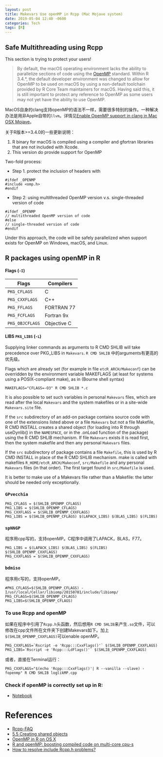 ```yaml
---
layout: post
title: Makevars Use openMP in Rcpp (Mac Mojave system)
date: 2019-05-04 12:40 -0600
categories: Tech
tags: [R]
---
```


## Safe Multithreading using Rcpp
This section is trying to protect your users!
> By default, the macOS operating environment lacks the ability to parallelize sections of code using the
[OpenMP](http://openmp.org/wp/) standard. Within R 3.4.\*, the default developer environment was changed to allow for OpenMP to be used on macOS by using a non-default toolchain provided by R Core Team maintainers for macOS. Having said this, it is still important to protect any reference to OpenMP as some users may
not yet have the ability to use OpenMP.

MacOS自身的clang支持openMP的语法不一样，需要很多特别的操作。一种解决办法是用非Apple自带的`llvm`。详情见[Enable OpenMP support in clang in Mac OSX Mojave](https://ylyy93.github.io/my_blog/tech/2019/04/25/r-cpp-compile-notes/)。

关于R版本>=3.4.0的一些更新说明：
1. R binary for macOS is compiled using a compiler and gfortran libraries that are not included with Xcode.
2. This version do provide support for OpenMP

Two-fold process:

- Step 1. protect the inclusion of headers with
```
#ifdef _OPENMP
#include <omp.h>
#endif
```

- Step 2: using multithreaded OpenMP version v.s. single-threaded version of code
```
#ifdef _OPENMP
// multithreaded OpenMP version of code
#else
// single-threaded version of code
#endif
```

Under this approach, the code will be safely parallelized when
support exists for OpenMP on Windows, macOS, and Linux.

## R packages using openMP in R

#### Flags (`-I`)

|   Flags        |   Compilers  |
|----------------|-----|
| `PKG_CFLAGS`   | C  |
| `PKG_CXXFLAGS` | C++|
| `PKG_FFLAGS`   | FORTRAN 77|
| `PKG_FCFLAGS`  | Fortran 9x|
| `PKG_OBJCFLAGS`| Objective C|

#### LIBS `PKG_LIBS` (`-L`)
Supplying linker commands as arguments to R CMD SHLIB will take precedence over PKG_LIBS in `Makevars`.
`R CMD SHLIB` 中的arguments有更高的优先级。

Flags which are already set (for example in file `etcR_ARCH/Makeconf`) can be overridden by the environment variable MAKEFLAGS (at least for systems using a POSIX-compliant make), as in (Bourne shell syntax)
```
MAKEFLAGS="CFLAGS=-O3" R CMD SHLIB *.c
```

It is also possible to set such variables in personal `Makevars` files, which are read after the local `Makevars` and the system makefiles or in a site-wide `Makevars.site` file.

If the `src` subdirectory of an add-on package contains source code with one of the extensions listed above or a file `Makevars` but not a file Makefile, R CMD INSTALL creates a shared object (for loading into R through useDynlib() in the `NAMESPACE`, or in the .onLoad function of the package) using the R CMD SHLIB mechanism. If file `Makevars` exists it is read first, then the system makefile and then any personal `Makevars` files.

If the `src` subdirectory of package contains a file `Makefile`, this is used by R CMD INSTALL in place of the R CMD SHLIB mechanism. make is called with makefiles `R_HOME/etcR_ARCH/Makeconf`, `src/Makefile` and any personal `Makevars` files (in that order). The first target found in `src/Makefile` is used.

It is better to make use of a Makevars file rather than a Makefile: the latter should be needed only exceptionally.

### `GPvecchia`

```
PKG_CFLAGS = $(SHLIB_OPENMP_CFLAGS)
PKG_LIBS = $(SHLIB_OPENMP_CFLAGS)
PKG_CXXFLAGS = $(SHLIB_OPENMP_CXXFLAGS)
PKG_LIBS = $(SHLIB_OPENMP_CFLAGS) $(LAPACK_LIBS) $(BLAS_LIBS) $(FLIBS)
```

### `spNNGP`

程序用cpp写的，支持openMP。C程序中调用了LAPACK，BLAS，F77。

```
PKG_LIBS = $(LAPACK_LIBS) $(BLAS_LIBS) $(FLIBS) $(SHLIB_OPENMP_CXXFLAGS)
PKG_CXXFLAGS = $(SHLIB_OPENMP_CXXFLAGS)
```

### `bdmiso`

程序用c写的，支持openMP。

```
#PKG_CFLAGS=$(SHLIB_OPENMP_CFLAGS) -I/usr/local/Cellar/libiomp/20150701/include/libiomp/
PKG_CFLAGS=$(SHLIB_OPENMP_CFLAGS)
PKG_LIBS=$(SHLIB_OPENMP_CFLAGS)
```

### To use Rcpp and openMP
如果在程序中引用了`Rcpp.h`头函数，然后想用`R CMD SHLIB`来产生`.so`文件，可以修改在cpp文件所在文件夹下创建Makevars如下。加上`$(SHLIB_OPENMP_CXXFLAGS)`可以enable openMP。
```
PKG_CXXFLAGS=`Rscript -e 'Rcpp:::CxxFlags()'` $(SHLIB_OPENMP_CXXFLAGS)
PKG_LIBS=`Rscript -e 'Rcpp:::LdFlags()'` $(SHLIB_OPENMP_CXXFLAGS)
```

或者，直接在Terminal运行：
```
PKG_CXXFLAGS="$(echo 'Rcpp:::CxxFlags()'| R --vanilla --slave) -fopenmp" R CMD SHLIB loglikMP.cpp
```

### Check if openMP is correctly set up in R:
- [Notebook](http://blue.for.msu.edu/envr18/exercises/exercise-1a/exercise_1a.html)



# References

- [Rcpp-FAQ](https://cran.r-project.org/web/packages/Rcpp/vignettes/Rcpp-FAQ.pdf)
- [5.5 Creating shared objects](http://www.hep.by/gnu/r-patched/r-exts/R-exts_96.html)
- [OpenMP in R on OS X](http://thecoatlessprofessor.com/programming/openmp-in-r-on-os-x/#after-3-4-0)
- [R and openMP: boosting compiled code on multi-core cpu-s](http://www.parallelr.com/r-and-openmp-boosting-compiled-code-on-multi-core-cpu-s/)
- [How to resolve include Rcpp.h problems?](http://r.789695.n4.nabble.com/How-to-resolve-include-Rcpp-h-problems-td962875.html)
